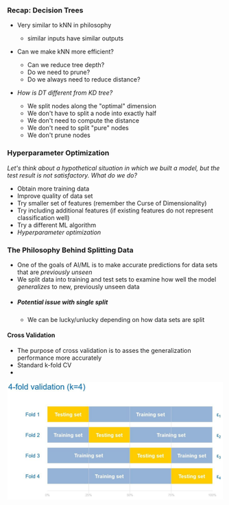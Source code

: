 ### Recap: Decision Trees
- Very similar to kNN in philosophy
	- similar inputs have similar outputs
- Can we make kNN more efficient?
	- Can we reduce tree depth?
	- Do we need to prune?
	- Do we always need to reduce distance?

- *How is DT different from KD tree?*
	- We split nodes along the "optimal" dimension
	- We don't have to split a node into exactly half
	- We don't need to compute the distance
	- We don't need to split "pure" nodes
	- We don't prune nodes

### Hyperparameter Optimization

*Let's think about a hypothetical situation in which we built a model, but the test result is not satisfactory. What do we do?*

- Obtain more training data
- Improve quality of data set
- Try smaller set of features (remember the Curse of Dimensionality)
- Try including additional features (if existing features do not represent classification well)
- Try a different ML algorithm
- *Hyperparameter optimization*

### The Philosophy Behind Splitting Data
- One of the goals of AI/ML is to make accurate predictions for data sets that are *previously unseen*
- We split data into training and test sets to examine how well the model *generalizes* to new, previously unseen data
- ##### Potential issue with single split
	- We can be lucky/unlucky depending on how data sets are split

#### Cross Validation
- The purpose of cross validation is to asses the generalization performance more accurately
- Standard k-fold CV
- 
![center](../zassets/Pasted%20image%2020230919105357.png)